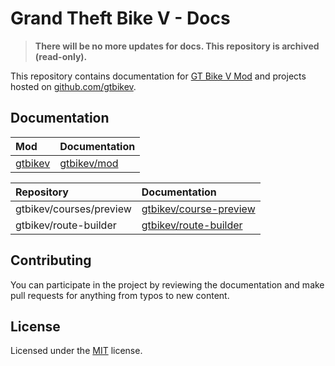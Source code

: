 # Grand Theft Bike V - Docs

> **There will be no more updates for docs. This repository is archived (read-only).**

This repository contains documentation for [GT Bike V Mod](https://de.gta5-mods.com/scripts/gt-bike-v) and projects hosted on [github.com/gtbikev](https://github.com/gtbikev).

## Documentation

| Mod                                                    | Documentation                                                           |
| :----------------------------------------------------- | :---------------------------------------------------------------------- |
| [gtbikev](https://www.gta5-mods.com/scripts/gt-bike-v) | [gtbikev/mod](https://github.com/gtbikev/docs/blob/master/mod/INDEX.md) |


| Repository              | Documentation                                                                                 |
| :---------------------- | :-------------------------------------------------------------------------------------------- |
| gtbikev/courses/preview | [gtbikev/course-preview](https://github.com/gtbikev/docs/blob/master/course-preview/INDEX.md) |
| gtbikev/route-builder   | [gtbikev/route-builder](https://github.com/gtbikev/docs/blob/master/route-builder/INDEX.md)   |

## Contributing
You can participate in the project by reviewing the documentation and make pull requests for anything from typos to new content.

## License
Licensed under the [MIT](https://github.com/gtbikev/docs/blob/master/LICENSE.md) license.
